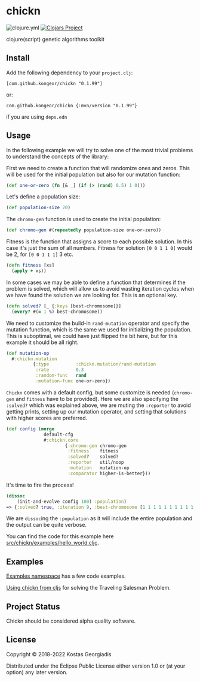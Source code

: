 # chickn

![clojure.yml](https://github.com/kongeor/chickn/actions/workflows/clojure.yml/badge.svg)
[![Clojars Project](https://img.shields.io/clojars/v/com.github.kongeor/chickn.svg)](https://clojars.org/com.github.kongeor/chickn)

clojure(script) genetic algorithms toolkit


## Install

Add the following dependency to your `project.clj`:

```
[com.github.kongeor/chickn "0.1.99"]
```

or: 

```
com.github.kongeor/chickn {:mvn/version "0.1.99"}
```

if you are using `deps.edn`

## Usage

In the following example we will try to solve one of the most trivial problems to understand the concepts of
the library:

First we need to create a function that will randomize ones and zeros. This will be used for the initial population
but also for our mutation function:

```clojure
(def one-or-zero (fn [& _] (if (> (rand) 0.5) 1 0)))
```

Let's define a population size:

```clojure
(def population-size 20)
```

The `chromo-gen` function is used to create the initial population:

```clojure
(def chromo-gen #(repeatedly population-size one-or-zero))
```

Fitness is the function that assigns a score to each possible solution. In this case it's just the sum of
all numbers. Fitness for solution `[0 0 1 1 0]` would be 2, for `[0 0 1 1 1]` 3 etc.

```clojure
(defn fitness [xs]
  (apply + xs))
```

In some cases we may be able to define a function that determines if the problem is solved, which will allow us
to avoid wasting iteration cycles when we have found the solution we are looking for. This is an optional key.

```clojure
(defn solved? [_ {:keys [best-chromosome]}]
  (every? #(= 1 %) best-chromosome))
```

We need to customize the build-in `rand-mutation` operator and specify the mutation function, which is the
same we used for initializing the population. This is suboptimal, we could have just flipped the bit here,
but for this example it should be all right.

```clojure
(def mutation-op
  #:chickn.mutation
          {:type          :chickn.mutation/rand-mutation
           :rate          0.3
           :random-func   rand
           :mutation-func one-or-zero})
```

`Chickn` comes with a default config, but some customize is needed (`chromo-gen` and `fitness` have to be provided).
Here we are also specifying the `:solved?` which was explained above, we are muting the `:reporter` to avoid getting
prints, setting up our mutation operator, and setting that solutions with higher scores are preferred.

```clojure
(def config (merge
              default-cfg
              #:chickn.core
                      {:chromo-gen chromo-gen
                       :fitness    fitness
                       :solved?    solved?
                       :reporter   util/noop
                       :mutation   mutation-op
                       :comparator higher-is-better}))
```

It's time to fire the process!

```clojure
(dissoc
    (init-and-evolve config 100) :population)
=> {:solved? true, :iteration 9, :best-chromosome [1 1 1 1 1 1 1 1 1 1 1 1 1 1 1 1 1 1 1 1], :time 1}
```

We are `dissoc`ing the `:population` as it will include the entire population and the output can
be quite verbose. 

You can find the code for this example here [src/chickn/examples/hello_world.cljc](chickn/examples/hello_world.cljc).

## Examples

[Examples namespace](/src/chickn/examples) has a few code examples.

[Using chickn from cljs](https://kongeor.github.io/chicknism/) for solving the
Traveling Salesman Problem.


## Project Status

Chickn should be considered alpha quality software.

## License

Copyright © 2018-2022 Kostas Georgiadis

Distributed under the Eclipse Public License either version 1.0 or (at
your option) any later version.
